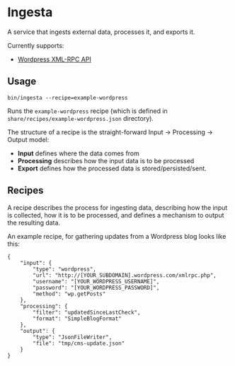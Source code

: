 Ingesta
=======

A service that ingests external data, processes it, and exports it.


Currently supports:

* [Wordpress XML-RPC API](http://codex.wordpress.org/XML-RPC_WordPress_API)


Usage
-----

    bin/ingesta --recipe=example-wordpress

Runs the `example-wordpress` recipe (which is defined in `share/recipes/example-wordpress.json` directory).

The structure of a recipe is the straight-forward Input -> Processing -> Output model:

* **Input** defines where the data comes from
* **Processing** describes how the input data is to be processed
* **Export** defines how the processed data is stored/persisted/sent.


Recipes
-------

A recipe describes the process for ingesting data, describing how the input is collected, how it is to be processed, and defines a mechanism to output the resulting data.

An example recipe, for gathering updates from a Wordpress blog looks like this:

    {
        "input": {
            "type": "wordpress",
            "url": "http://[YOUR_SUBDOMAIN].wordpress.com/xmlrpc.php",
            "username": "[YOUR_WORDPRESS_USERNAME]",
            "password": "[YOUR_WORDPRESS_PASSWORD]",
            "method": "wp.getPosts"
        },
        "processing": {
            "filter": "updatedSinceLastCheck",
            "format": "SimpleBlogFormat"
        },
        "output": {
            "type": "JsonFileWriter",
            "file": "tmp/cms-update.json"
        }
    }

